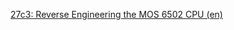 <a href="https://www.youtube.com/watch?v=fWqBmmPQP40">27c3: Reverse Engineering the MOS 6502 CPU (en)</a>
